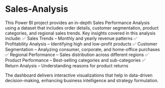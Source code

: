 # Sales-Analysis
This Power BI project provides an in-depth Sales Performance Analysis using a dataset that includes order details, customer segmentation, product categories, and regional sales trends. Key insights covered in this analysis include:
✅ Sales Trends – Monthly and yearly revenue patterns
✅ Profitability Analysis – Identifying high and low-profit products
✅ Customer Segmentation – Analyzing consumer, corporate, and home-office purchases
✅ Regional Performance – Sales distribution across different regions
✅ Product Performance – Best-selling categories and sub-categories
✅ Return Analysis – Understanding reasons for product returns

The dashboard delivers interactive visualizations that help in data-driven decision-making, enhancing business intelligence and strategy formulation.
